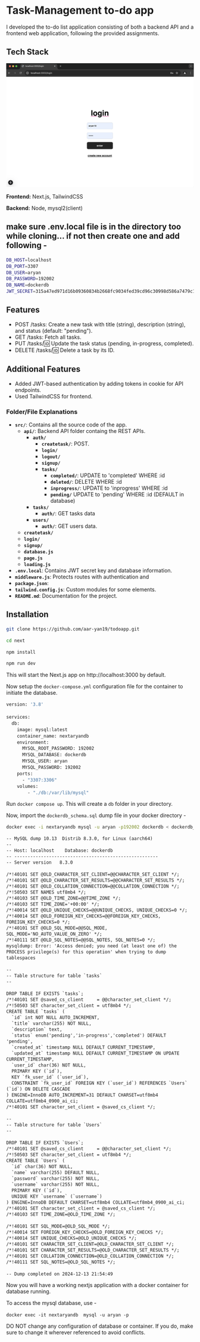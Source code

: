 
# Task-Management to-do app

I developed the to-do list application consisting of both a backend API and a frontend web application, following the provided assignments.
## Tech Stack

![Alt text](/login.png?raw=true "login page")

**Frontend:** Next.js, TailwindCSS

**Backend:** Node, mysql2(client)

## make sure .env.local file is in the directory too while cloning... if not then create one and add following - 

```bash
DB_HOST=localhost
DB_PORT=3307
DB_USER=aryan
DB_PASSWORD=192002
DB_NAME=dockerdb
JWT_SECRET=315a47ed971d16b09360834b2668fc9034fed39cd96c30998d586a7479c13e0645549bfc99162abc3a64a259511235634c103a23c72c5491c25481bf8538c160

```

## Features

- POST /tasks: Create a new task with title (string), description (string), and status (default: "pending").
- GET /tasks: Fetch all tasks.
- PUT /tasks/:id: Update the task status (pending, in-progress, completed).
- DELETE /tasks/:id: Delete a task by its ID.


## Additional Features

- Added JWT-based authentication by adding tokens in cookie for API endpoints.
-  Used TailwindCSS for frontend.



### Folder/File Explanations

- **`src/`**: Contains all the source code of the app.
  - **`api/`**: Backend API folder containg the REST APIs.
    - **`auth/`**
      - **`createtask/`**: POST.
      - **`login/`**
      - **`logout/`**
      - **`signup/`**
      - **`tasks/`**
        - **`completed/`**: UPDATE to 'completed' WHERE :id
        - **`deleted/`**: DELETE WHERE :id
        - **`inprogress/`**: UPDATE to 'inprogress' WHERE :id
        - **`pending/`** UPDATE to 'pending' WHERE :id (DEFAULT in database)
    - **`tasks/`**
      - **`auth/`**: GET tasks data
    - **`users/`**
      - **`auth/`**: GET users data.
  - **`createtask/`**
  - **`login/`**
  - **`signup/`**
  - **`database.js`**
  - **`page.js`**
  - **`loading.js`**
- **`.env.local`**: Contains JWT secret key and database information.
- **`middleware.js`**: Protects routes with authentication and 
- **`package.json`**:
- **`tailwind.config.js`**: Custom modules for some elements. 
- **`README.md`**: Documentation for the project.



## Installation

```bash
git clone https://github.com/aar-yan19/todoapp.git
```

```bash
cd next
```

```bash
npm install
```

```bash
npm run dev
```

This will start the Next.js app on http://localhost:3000 by default.

Now setup the ``` docker-compose.yml ``` configuration file for the container to initiate the database. 


```bash
version: '3.8'

services:
  db:
    image: mysql:latest
    container_name: nextaryandb
    environment:
      MYSQL_ROOT_PASSWORD: 192002
      MYSQL_DATABASE: dockerdb
      MYSQL_USER: aryan
      MYSQL_PASSWORD: 192002
    ports:
      - "3307:3306"
    volumes:
        - "./db:/var/lib/mysql"

```

Run ``` docker compose up ```. This will create a ``` db ``` folder in your directory. 

Now, import the ``` dockerdb_schema.sql ``` dump file in your docker directory - 


```bash
docker exec -i nextaryandb mysql -u aryan -p192002 dockerdb < dockerdb_schema.sql

```

``` mysqldump: [Warning] Using a password on the command line interface can be insecure.
-- MySQL dump 10.13  Distrib 8.3.0, for Linux (aarch64)
--
-- Host: localhost    Database: dockerdb
-- ------------------------------------------------------
-- Server version	8.3.0

/*!40101 SET @OLD_CHARACTER_SET_CLIENT=@@CHARACTER_SET_CLIENT */;
/*!40101 SET @OLD_CHARACTER_SET_RESULTS=@@CHARACTER_SET_RESULTS */;
/*!40101 SET @OLD_COLLATION_CONNECTION=@@COLLATION_CONNECTION */;
/*!50503 SET NAMES utf8mb4 */;
/*!40103 SET @OLD_TIME_ZONE=@@TIME_ZONE */;
/*!40103 SET TIME_ZONE='+00:00' */;
/*!40014 SET @OLD_UNIQUE_CHECKS=@@UNIQUE_CHECKS, UNIQUE_CHECKS=0 */;
/*!40014 SET @OLD_FOREIGN_KEY_CHECKS=@@FOREIGN_KEY_CHECKS, FOREIGN_KEY_CHECKS=0 */;
/*!40101 SET @OLD_SQL_MODE=@@SQL_MODE, SQL_MODE='NO_AUTO_VALUE_ON_ZERO' */;
/*!40111 SET @OLD_SQL_NOTES=@@SQL_NOTES, SQL_NOTES=0 */;
mysqldump: Error: 'Access denied; you need (at least one of) the PROCESS privilege(s) for this operation' when trying to dump tablespaces

--
-- Table structure for table `tasks`
--

DROP TABLE IF EXISTS `tasks`;
/*!40101 SET @saved_cs_client     = @@character_set_client */;
/*!50503 SET character_set_client = utf8mb4 */;
CREATE TABLE `tasks` (
  `id` int NOT NULL AUTO_INCREMENT,
  `title` varchar(255) NOT NULL,
  `description` text,
  `status` enum('pending','in-progress','completed') DEFAULT 'pending',
  `created_at` timestamp NULL DEFAULT CURRENT_TIMESTAMP,
  `updated_at` timestamp NULL DEFAULT CURRENT_TIMESTAMP ON UPDATE CURRENT_TIMESTAMP,
  `user_id` char(36) NOT NULL,
  PRIMARY KEY (`id`),
  KEY `fk_user_id` (`user_id`),
  CONSTRAINT `fk_user_id` FOREIGN KEY (`user_id`) REFERENCES `Users` (`id`) ON DELETE CASCADE
) ENGINE=InnoDB AUTO_INCREMENT=31 DEFAULT CHARSET=utf8mb4 COLLATE=utf8mb4_0900_ai_ci;
/*!40101 SET character_set_client = @saved_cs_client */;

--
-- Table structure for table `Users`
--

DROP TABLE IF EXISTS `Users`;
/*!40101 SET @saved_cs_client     = @@character_set_client */;
/*!50503 SET character_set_client = utf8mb4 */;
CREATE TABLE `Users` (
  `id` char(36) NOT NULL,
  `name` varchar(255) DEFAULT NULL,
  `password` varchar(255) NOT NULL,
  `username` varchar(255) NOT NULL,
  PRIMARY KEY (`id`),
  UNIQUE KEY `username` (`username`)
) ENGINE=InnoDB DEFAULT CHARSET=utf8mb4 COLLATE=utf8mb4_0900_ai_ci;
/*!40101 SET character_set_client = @saved_cs_client */;
/*!40103 SET TIME_ZONE=@OLD_TIME_ZONE */;

/*!40101 SET SQL_MODE=@OLD_SQL_MODE */;
/*!40014 SET FOREIGN_KEY_CHECKS=@OLD_FOREIGN_KEY_CHECKS */;
/*!40014 SET UNIQUE_CHECKS=@OLD_UNIQUE_CHECKS */;
/*!40101 SET CHARACTER_SET_CLIENT=@OLD_CHARACTER_SET_CLIENT */;
/*!40101 SET CHARACTER_SET_RESULTS=@OLD_CHARACTER_SET_RESULTS */;
/*!40101 SET COLLATION_CONNECTION=@OLD_COLLATION_CONNECTION */;
/*!40111 SET SQL_NOTES=@OLD_SQL_NOTES */;

-- Dump completed on 2024-12-13 21:54:49
 ```

Now you will have a working nextjs application with a docker container for database running. 

To access the mysql database, use -

``` docker exec -it nextaryandb  mysql -u aryan -p ```

DO NOT change any configuration of database or container. If you do, make sure to change it wherever referenced to avoid conflicts.

